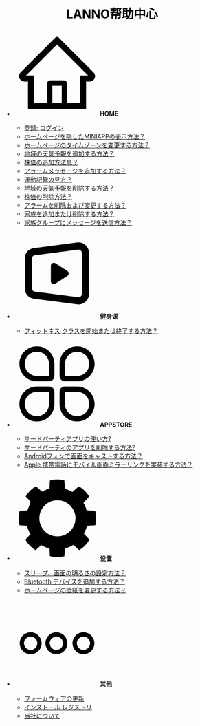 <h1 style="text-align:center;"><a href="#/README.md" style="text-decoration:none;color:#000">LANNO帮助中心</a></h1>

- **<svg t="1670382115275" class="icon" viewBox="0 0 1024 1024" version="1.1" xmlns="http://www.w3.org/2000/svg" p-id="4753" width="200" height="200"><path d="M946.5 505L560.1 118.8l-25.9-25.9c-12.3-12.2-32.1-12.2-44.4 0L77.5 505c-12.3 12.3-18.9 28.6-18.8 46 0.4 35.2 29.7 63.3 64.9 63.3h42.5V940h691.8V614.3h43.4c17.1 0 33.2-6.7 45.3-18.8 12.1-12.1 18.7-28.2 18.7-45.3 0-17-6.7-33.1-18.8-45.2zM568 868H456V664h112v204z m217.9-325.7V868H632V640c0-22.1-17.9-40-40-40H432c-22.1 0-40 17.9-40 40v228H238.1V542.3h-96l370-369.7 23.1 23.1L882 542.3h-96.1z" p-id="4754"></path></svg>HOME** 
	- [登録; ログイン](/register_login.md)
	- [ホームページを隠したMINIAPPの表示方法？](/show_miniapp.md)
	- [ホームページのタイムゾーンを変更する方法？](/timezone.md)
	- [地域の天気予報を追加する方法？](/add_weather.md)
	- [株価の追加方法息？](/add_shares.md)
	- [アラームメッセージを追加する方法？](/add_clock.md)
	- [運動記録の見方？](/motion_record.md)
	- [地域の天気予報を削除する方法？](/del_weather.md)
	- [株価の削除方法？](/del_stock.md)
	- [アラームを削除および変更する方法？](/del_clock.md)
	- [家族を追加または削除する方法？](/family.md)
	- [家族グループにメッセージを送信方法？](/message.md)	

- **<svg t="1670394362125" class="icon" viewBox="0 0 1024 1024" version="1.1" xmlns="http://www.w3.org/2000/svg" p-id="6976" width="200" height="200"><path d="M768 856.746667c-1.706667 0-3.84 0-5.546667-0.426667L232.533333 787.2C174.08 780.8 128 727.466667 128 666.026667V308.48c0-61.44 46.08-114.773333 104.96-121.6l529.493333-69.12c1.706667-0.426667 3.84-0.426667 5.546667-0.426667 70.4 0 128 61.013333 128 136.106667v466.773333c0 75.52-57.6 136.533333-128 136.533334z m2.133333-653.653334L243.626667 271.786667c-16.64 2.133333-30.293333 18.773333-30.293334 36.693333v357.12c0 17.92 13.653333 34.986667 29.44 36.693333l527.36 68.693334c22.613333-1.28 40.533333-23.466667 40.533334-50.773334V253.866667c0-26.88-17.92-49.066667-40.533334-50.773334z" p-id="6977"></path><path d="M633.6 456.96l-142.506667-91.733333a35.242667 35.242667 0 0 0-52.906666 30.293333v183.893333c0 26.88 29.44 43.946667 52.906666 30.293334l142.506667-91.733334c23.466667-13.653333 23.466667-47.786667 0-61.013333z" p-id="6978"></path></svg>健身课**
	- [フィットネス クラスを開始または終了する方法？](/start_course.md)

- **<svg t="1670394391641" class="icon" viewBox="0 0 1024 1024" version="1.1" xmlns="http://www.w3.org/2000/svg" p-id="8077" width="200" height="200"><path d="M271.958852 64.00158c-115.276539 0-208.874831 93.670541-208.874831 208.950693C63.084021 388.337184 156.628127 481.899353 272.016651 481.899353h144.894925c35.347715 0 63.918494-28.762239 63.918495-64.106342V272.894474c-0.01445-115.36685-93.500757-208.892893-208.871219-208.892894zM416.875452 417.793011v0.025288a0.932009 0.932009 0 0 1 0.043349 0.144497H272.016651a145.241719 145.241719 0 1 1 144.858801-145.06471v144.894925zM416.897127 542.227083H272.016651c-115.370462 0-208.896506 93.515206-208.896506 208.885668 0 115.276539 93.562168 208.892893 208.856769 208.892893 115.370462 0 208.856769-93.529656 208.856769-208.900118v-144.894925c-0.018062-35.351327-28.592454-63.983518-63.936556-63.983518z m-0.021675 208.874831a144.721528 144.721528 0 0 1-88.483079 133.504905C310.564987 892.145979 291.59607 895.884854 272.016651 895.884854c-19.564969 0-38.519436-3.738874-56.354047-11.28526A144.880476 144.880476 0 0 1 272.016651 606.167252h144.920212a0.093923 0.093923 0 0 0-0.043349 0v144.920212zM751.101914 542.227083h-144.894925A63.965456 63.965456 0 0 0 542.227083 606.206989v144.894925c0 115.370462 93.515206 208.896506 208.885668 208.896506 115.276539 0 208.892893-93.60913 208.892893-208.885669-0.003612-115.370462-93.533269-208.885668-208.90373-208.885668zM884.686293 807.448736a144.927437 144.927437 0 0 1-278.519041-56.354047V606.167252h144.920212A144.996074 144.996074 0 0 1 884.686293 807.448736zM606.206989 481.899353h144.894925c115.370462 0 208.896506-93.562168 208.896506-208.950693 0-115.276539-93.60913-208.921793-208.885669-208.921792-115.370462 0-208.885668 93.497144-208.885668 208.867606v144.894925c0 35.347715 28.632191 64.109954 63.979906 64.109954z m-0.039737-209.004879A144.949112 144.949112 0 1 1 751.101914 417.959184H606.167252a0.520191 0.520191 0 0 1 0-0.144498V272.894474z" fill="" p-id="8078"></path></svg>APPSTORE**
	- [サードパーティアプリの使い方?](/open_app.md)
	- [サードパーティのアプリを削除する方法?](/del_app.md)
	- [Androidフォンで画面をキャストする方法？](/android_projection.md)
	- [Apple 携帯電話にモバイル画面ミラーリングを実装する方法？](/ios_projection.md)

- **<svg t="1670394413641" class="icon" viewBox="0 0 1024 1024" version="1.1" xmlns="http://www.w3.org/2000/svg" p-id="9013" width="200" height="200"><path d="M967.882752 603.308032c26.207232-104.832-2.62144-173.251584-2.62144-173.251584l-100.272128-4.922368c-8.786944-31.470592-21.655552-61.147136-38.00576-88.600576l67.64544-76.797952c-55.595008-92.654592-124.363776-120.651776-124.363776-120.651776l-74.48064 67.513344c-27.746304-16.140288-57.759744-28.643328-89.506816-37.108736l-6.390784-100.893696c-104.827904-26.211328-173.251584 2.625536-173.251584 2.625536l-4.7616 96.979968c-31.289344 7.86432-61.060096 19.470336-88.580096 34.787328l-70.501376-63.904768c0 0-68.768768 27.997184-124.363776 120.651776 17.671168 20.058112 52.43904 43.088896 54.524928 72.580096 0.514048 7.28064-33.462272 93.239296-34.927616 93.313024l-90.230784 4.427776c0 0-28.828672 68.41856-2.625536 173.251584l89.423872 5.666816c8.444928 35.557376 21.997568 69.04832 39.94112 99.762176l-58.875904 64.949248c0 0 27.997184 68.768768 120.651776 124.363776l67.101696-59.101184c30.400512 18.198528 63.587328 32.063488 98.861056 40.890368l4.36224 88.844288c0 0 68.422656 28.832768 173.251584 2.625536l5.876736-92.72832c35.72224-9.469952 69.250048-24.103936 99.827712-43.199488l71.151616 62.669824c92.658688-55.590912 120.655872-124.363776 120.655872-124.363776l-64.81408-71.501824c15.968256-28.69248 27.952128-59.809792 35.791872-92.572672L967.882752 603.308032zM516.528128 735.343616c-118.956032 0-215.389184-96.433152-215.389184-215.39328 0-118.956032 96.433152-215.389184 215.389184-215.389184s215.39328 96.433152 215.39328 215.389184C731.921408 638.911488 635.48416 735.343616 516.528128 735.343616z" p-id="9014"></path></svg>设置**
	- [スリープ、画面の明るさの設定方法？](/sleep.md)
	- [Bluetooth デバイスを追加する方法？](/bluetooth.md)
	- [ホームページの壁紙を変更する方法？](/wallpaper.md)

- **<svg t="1670394462754" class="icon" viewBox="0 0 1024 1024" version="1.1" xmlns="http://www.w3.org/2000/svg" p-id="9942" width="200" height="200"><path d="M826.863642 381.784286c-71.958892 0-130.501216 58.542324-130.501216 130.500193s58.542324 130.500193 130.501216 130.500193c71.957869 0 130.500193-58.542324 130.500193-130.500193S898.822534 381.784286 826.863642 381.784286zM826.863642 591.562057c-43.714617 0-79.278601-35.563984-79.278601-79.277578s35.563984-79.277578 79.278601-79.277578c43.713594 0 79.277578 35.563984 79.277578 79.277578S870.577237 591.562057 826.863642 591.562057zM504.12617 381.784286c-71.957869 0-130.500193 58.542324-130.500193 130.500193s58.541301 130.500193 130.500193 130.500193 130.500193-58.542324 130.500193-130.500193S576.084039 381.784286 504.12617 381.784286zM504.12617 591.562057c-43.713594 0-79.276554-35.563984-79.276554-79.277578s35.56296-79.277578 79.276554-79.277578 79.277578 35.563984 79.277578 79.277578S547.838741 591.562057 504.12617 591.562057zM197.53033 381.784286c-71.957869 0-130.500193 58.542324-130.500193 130.500193s58.542324 130.500193 130.500193 130.500193 130.500193-58.542324 130.500193-130.500193S269.489222 381.784286 197.53033 381.784286zM197.53033 591.562057c-43.713594 0-79.277578-35.563984-79.277578-79.277578s35.563984-79.277578 79.277578-79.277578 79.277578 35.563984 79.277578 79.277578S241.243925 591.562057 197.53033 591.562057z" p-id="9943"></path></svg>其他**
	- [ファームウェアの更新](/update.md)
	- [インストール レジストリ](/install_tips.md)
	- [当社について](/about.md)